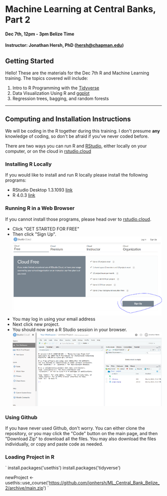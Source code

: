 # Machine Learning at Central Banks, Part 2
#### Dec 7th, 12pm - 3pm Belize Time
#### Instructor: Jonathan Hersh, PhD (hersh@chapman.edu)

## Getting Started

Hello! These are the materials for the Dec 7th R and Machine Learning training. The topics covered will include:

1. Intro to R Programming with the [Tidyverse](https://www.tidyverse.org/) 
1. Data Visualization Using R and [ggplot](https://ggplot2.tidyverse.org/)
1. Regression trees, bagging, and random forests

------

## Computing and Installation Instructions

We will be coding in the R together during this training. I don't presume **any** knowledge of coding, so don't be afraid if you've never coded before. 

There are two ways you can run R and [RStudio](https://rstudio.com/), either locally on your computer, or on the cloud in [rstudio.cloud](rstudio.cloud)

### Installing R Locally

If you would like to install and run R locally please install the following programs:

* RStudio Desktop 1.3.1093 [link](https://rstudio.com/products/rstudio/download/#download)
* R 4.0.3 [link](https://cran.r-project.org/bin/windows/base/)

### Running R in a Web Browser

If you cannot install those programs, please head over to [rstudio.cloud](rstudio.cloud). 

* Click "GET STARTED FOR FREE" 
* Then click "Sign Up". 
![](images/rstudio.cloud.PNG)
* You may log in using your email address
* Next click new project. 
* You should now see a R Studio session in your browser. 
![](images/rstudio_console.PNG)


### Using Github

If you have never used Github, don't worry. You can either clone the repository, or you may click the "Code" button on the main page, and then "Download Zip" to download all the files. You may also download the files individually, or copy and paste code as needed. 

### Loading Project in R

`
install.packages('usethis')
install.packages('tidyverse')

newProject <- usethis::use_course('https://github.com/jonhersh/ML_Central_Bank_Belize_2/archive/main.zip')
`
